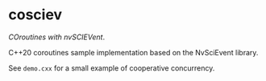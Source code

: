 # cosciev

_COroutines with nvSCIEVent_.

C++20 coroutines sample implementation based on the NvSciEvent library.

See `demo.cxx` for a small example of cooperative concurrency.

